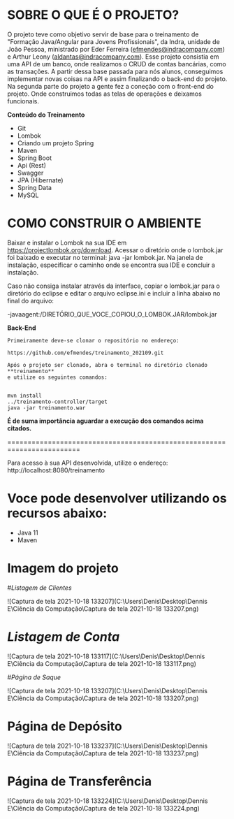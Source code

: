 **SOBRE O QUE É O PROJETO?**
========================================================================
O projeto teve como objetivo servir de base para o treinamento de "Formação Java/Angular para Jovens Profissionais", da Indra, unidade de João Pessoa, ministrado por Eder Ferreira (efmendes@indracompany.com) e Arthur Leony (aldantas@indracompany.com). Esse projeto consistia em uma API de um banco, onde realizamos o CRUD  de contas bancárias, como as transações.  A partir dessa base passada para nós alunos, conseguimos implementar novas coisas na API e assim finalizando o back-end do projeto. Na segunda parte do projeto a gente fez a coneção com o front-end do projeto. Onde construimos todas as telas de operações e deixamos funcionais.


**Conteúdo do Treinamento**

- Git
- Lombok 
- Criando um projeto Spring 
- Maven 
- Spring Boot 
- Api (Rest)
- Swagger 
- JPA (Hibernate) 
- Spring Data 
- MySQL


**COMO CONSTRUIR O AMBIENTE**
========================================================================

Baixar e instalar o Lombok na sua IDE em https://projectlombok.org/download.
Acessar o diretório onde o lombok.jar foi baixado e executar no terminal: java -jar lombok.jar.
Na janela de instalação, especificar o caminho onde se encontra sua IDE e concluir a instalação.

Caso não consiga instalar através da interface, copiar o lombok.jar para o diretório do eclipse e editar o arquivo eclipse.ini e incluir a linha abaixo no final do arquivo:

-javaagent:/DIRETÓRIO_QUE_VOCE_COPIOU_O_LOMBOK.JAR/lombok.jar

**Back-End**

	Primeiramente deve-se clonar o repositório no endereço:

	https://github.com/efmendes/treinamento_202109.git

	Após o projeto ser clonado, abra o terminal no diretório clonado **treinamento**
	e utilize os seguintes comandos:


	mvn install
	../treinamento-controller/target
	java -jar treinamento.war


**É de suma importância aguardar a execução dos comandos acima citados.**

========================================================================


Para acesso à sua API desenvolvida, utilize o endereço: http://localhost:8080/treinamento




Voce pode desenvolver utilizando os recursos abaixo:
========================================================================
- Java 11
- Maven

Imagem do projeto
========================================================================



#*Listagem de Clientes*

![Captura de tela 2021-10-18 133207](C:\Users\Denis\Desktop\Dennis E\Ciência da Computação\Captura de tela 2021-10-18 133207.png)



# *Listagem de Conta*



![Captura de tela 2021-10-18 133117](C:\Users\Denis\Desktop\Dennis E\Ciência da Computação\Captura de tela 2021-10-18 133117.png)



#*Página de Saque*



![Captura de tela 2021-10-18 133207](C:\Users\Denis\Desktop\Dennis E\Ciência da Computação\Captura de tela 2021-10-18 133207.png)



# Página de Depósito

![Captura de tela 2021-10-18 133237](C:\Users\Denis\Desktop\Dennis E\Ciência da Computação\Captura de tela 2021-10-18 133237.png)



# Página de Transferência

![Captura de tela 2021-10-18 133224](C:\Users\Denis\Desktop\Dennis E\Ciência da Computação\Captura de tela 2021-10-18 133224.png)

